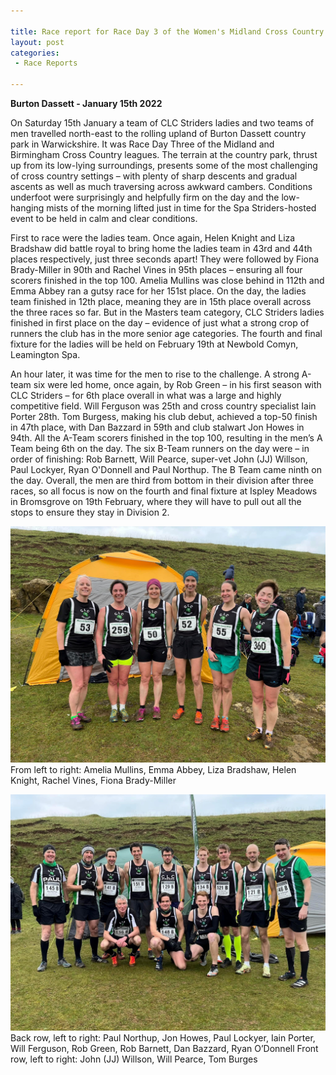 ```yaml
---

title: Race report for Race Day 3 of the Women's Midland Cross Country League Division 1 and Men's Birmingham and District Division 2 fixture 
layout: post
categories:
 - Race Reports
 
---
```


**Burton Dassett - January 15th 2022**

On Saturday 15th January a team of CLC Striders ladies and two teams of men travelled north-east to the rolling upland of Burton Dassett  country park in Warwickshire. It was Race Day Three of the Midland and Birmingham Cross Country leagues. The terrain at the country park, thrust up from its low-lying surroundings, presents some of the most challenging of cross country settings – with plenty of sharp descents and gradual ascents as well as much traversing across awkward cambers. Conditions underfoot were surprisingly and helpfully firm on the day and the low-hanging mists of the morning lifted just in time for the Spa Striders-hosted event to be held in calm and clear conditions.

First to race were the ladies team. Once again, Helen Knight and Liza Bradshaw did battle royal to bring home the ladies team in 43rd and 44th places respectively, just three seconds apart! They were followed by Fiona Brady-Miller in 90th and Rachel Vines in 95th places – ensuring all four scorers finished in the top 100. Amelia Mullins was close behind in 112th and Emma Abbey ran a gutsy race for her 151st place. On the day, the ladies team finished in 12th place, meaning they are in 15th place overall across the three races so far. But in the Masters team category, CLC Striders ladies finished in first place on the day – evidence of just what a strong crop of runners the club has in the more senior age categories. The fourth and final fixture for the ladies will be held on February 19th at Newbold Comyn, Leamington Spa.

An hour later, it was time for the men to rise to the challenge. A strong A-team six were led home, once again, by Rob Green – in his first season with CLC Striders – for 6th place overall in what was a large and highly competitive field. Will Ferguson was 25th and cross country specialist Iain Porter 28th. Tom Burgess, making his club debut, achieved a top-50 finish in 47th place, with Dan Bazzard in 59th and club stalwart Jon Howes in 94th. All the A-Team scorers finished in the top 100, resulting in the men’s A Team being 6th on the day. The six B-Team runners on the day were – in order of finishing: Rob Barnett, Will Pearce, super-vet John (JJ) Willson, Paul Lockyer, Ryan O'Donnell and Paul Northup. The B Team came ninth on the day. Overall, the men are third from bottom in their division after three races, so all focus is now on the fourth and final fixture at Ispley Meadows in Bromsgrove on 19th February, where they will have to pull out all the stops to ensure they stay in Division 2.

![The woomens team](/images/2022/01/2022-01-26-Womens-XC.jpg "The ladies team")
From left to right: Amelia Mullins, Emma Abbey, Liza Bradshaw, Helen Knight, Rachel Vines, Fiona Brady-Miller

![The mens team](/images/2022/01/2022-01-26-Mens-XC.jpg "The men’s team")
Back row, left to right: Paul Northup, Jon Howes, Paul Lockyer, Iain Porter, Will Ferguson, Rob Green, Rob Barnett, Dan Bazzard, Ryan O’Donnell
Front row, left to right: John (JJ) Willson, Will Pearce, Tom Burges
